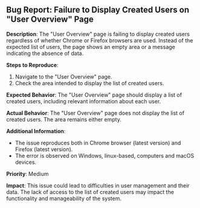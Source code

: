 ## Bug Report: Failure to Display Created Users on "User Overview" Page

**Description**:
The "User Overview" page is failing to display created users regardless of whether Chrome or Firefox browsers are used. Instead of the expected list of users, the page shows an empty area or a message indicating the absence of data.

**Steps to Reproduce**:
1. Navigate to the "User Overview" page.
2. Check the area intended to display the list of created users.

**Expected Behavior**:
The "User Overview" page should display a list of created users, including relevant information about each user.

**Actual Behavior**:
The "User Overview" page does not display the list of created users. The area remains either empty.

**Additional Information**:
- The issue reproduces both in Chrome browser (latest version) and Firefox (latest version).
- The error is observed on Windows, linux-based, computers and macOS devices.

**Priority**: Medium

**Impact**:
This issue could lead to difficulties in user management and their data. The lack of access to the list of created users may impact the functionality and manageability of the system.
